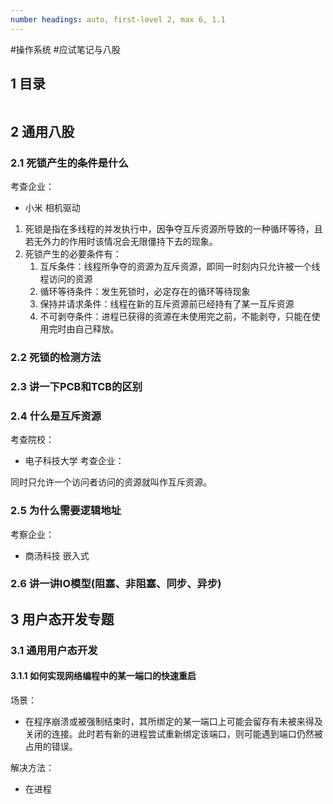 ```yaml
---
number headings: auto, first-level 2, max 6, 1.1
---
```

#操作系统 #应试笔记与八股 

## 1 目录

```toc
```

## 2 通用八股

### 2.1 死锁产生的条件是什么

考查企业：
- 小米 相机驱动

1. 死锁是指在多线程的并发执行中，因争夺互斥资源所导致的一种循环等待，且若无外力的作用时该情况会无限僵持下去的现象。
2. 死锁产生的必要条件有：
	1. 互斥条件：线程所争夺的资源为互斥资源，即同一时刻内只允许被一个线程访问的资源
	2. 循环等待条件：发生死锁时，必定存在的循环等待现象
	3. 保持并请求条件：线程在新的互斥资源前已经持有了某一互斥资源
	4. 不可剥夺条件：进程已获得的资源在未使用完之前，不能剥夺，只能在使用完时由自己释放。

### 2.2 死锁的检测方法



### 2.3 讲一下PCB和TCB的区别



### 2.4 什么是互斥资源

考查院校：
- 电子科技大学
考查企业：

同时只允许一个访问者访问的资源就叫作互斥资源。

### 2.5 为什么需要逻辑地址

考察企业：
- 商汤科技 嵌入式

### 2.6 讲一讲IO模型(阻塞、非阻塞、同步、异步)





## 3 用户态开发专题

### 3.1 通用用户态开发

#### 3.1.1 如何实现网络编程中的某一端口的快速重启

场景：
- 在程序崩溃或被强制结束时，其所绑定的某一端口上可能会留存有未被来得及关闭的连接。此时若有新的进程尝试重新绑定该端口，则可能遇到端口仍然被占用的错误。

解决方法：
- 在进程


